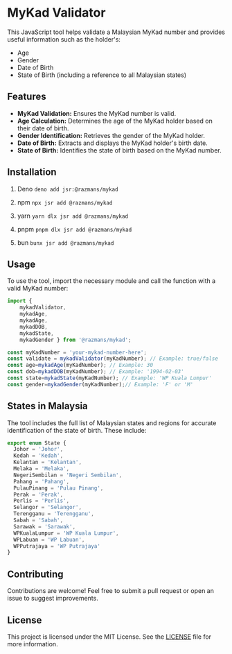 # MyKad Validator

This JavaScript tool helps validate a Malaysian MyKad number and provides useful information such as the holder's:

- Age
- Gender
- Date of Birth
- State of Birth (including a reference to all Malaysian states)

## Features

- **MyKad Validation:** Ensures the MyKad number is valid.
- **Age Calculation:** Determines the age of the MyKad holder based on their date of birth.
- **Gender Identification:** Retrieves the gender of the MyKad holder.
- **Date of Birth:** Extracts and displays the MyKad holder's birth date.
- **State of Birth:** Identifies the state of birth based on the MyKad number.

## Installation

1. Deno
` deno add jsr:@razmans/mykad `

2. npm
` npx jsr add @razmans/mykad `

3. yarn
` yarn dlx jsr add @razmans/mykad `

4. pnpm
` pnpm dlx jsr add @razmans/mykad `

5. bun
` bunx jsr add @razmans/mykad `

## Usage

To use the tool, import the necessary module and call the function with a valid MyKad number:

```javascript
import { 
    mykadValidator, 
    mykadAge, 
    mykadAge, 
    mykadDOB, 
    mykadState, 
    mykadGender } from '@razmans/mykad';

const myKadNumber = 'your-mykad-number-here';
const validate = mykadValidator(myKadNumber); // Example: true/false
const age=mykadAge(myKadNumber); // Example: 30
const dob=mykadDOB(myKadNumber); // Example: '1994-02-03'
const state=mykadState(myKadNumber); // Example: 'WP Kuala Lumpur'
const gender=mykadGender(myKadNumber);// Example: 'F' or 'M'

```



## States in Malaysia

The tool includes the full list of Malaysian states and regions for accurate identification of the state of birth. These include:

```javascript
export enum State {
  Johor = 'Johor',
  Kedah = 'Kedah',
  Kelantan = 'Kelantan',
  Melaka = 'Melaka',
  NegeriSembilan = 'Negeri Sembilan',
  Pahang = 'Pahang',
  PulauPinang = 'Pulau Pinang',
  Perak = 'Perak',
  Perlis = 'Perlis',
  Selangor = 'Selangor',
  Terengganu = 'Terengganu',
  Sabah = 'Sabah',
  Sarawak = 'Sarawak',
  WPKualaLumpur = 'WP Kuala Lumpur',
  WPLabuan = 'WP Labuan',
  WPPutrajaya = 'WP Putrajaya'
}

```
## Contributing

Contributions are welcome! Feel free to submit a pull request or open an issue to suggest improvements.

## License

This project is licensed under the MIT License. See the [LICENSE](./LICENSE) file for more information.
